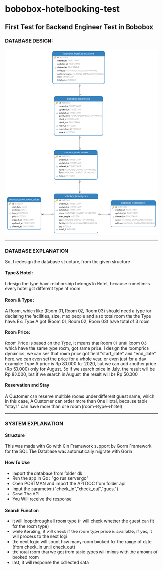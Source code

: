 # bobobox-hotelbooking-test
## First Test for Backend Engineer Test in Bobobox

### DATABASE DESIGN:
![alt text](https://github.com/alvinarthas/bobobox-hotelbooking-test/blob/master/db/bobobox_hotel.png?raw=true)

--------------------------------------------------------------------------------------------------------------------------------------------------------------------

### DATABASE EXPLANATION
So, I redesign the database structure, from the given structure

#### Type & Hotel:
I design the type have relationship belongsTo Hotel, because sometimes every hotel got different type of room

#### Room & Type :
A Room, which like (Room 01, Room 02, Room 03) should need a type for declaring the facilities, size, max people and also total room the the Type have. Ex: Type A got (Room 01, Room 02, Room 03) have total of 3 room

#### Room Price:
Room Price is based on the Type, it means that Room 01 until Room 03 which have the same type room, got same price.
I design the roomprice dynamics, we can see that room price got field "start_date" and "end_date"
here, we can even set the price for a whole year, or even just for a day
example: Type A price is Rp 80.000 for 2020, but we can add another price (Rp 50.000) only for August. So if we search price in July, the result will be Rp 80.000, but if we search in August, the result will be Rp 50.000

#### Reservation and Stay
A Customer can reserve multiple rooms under different guest name, which in this case, A Customer can order more than One Hotel, because table "stays" can have more than one room (room->type->hotel) 

--------------------------------------------------------------------------------------------------------------------------------------------------------------------

### SYSTEM EXPLANATION

#### Structure
This was made with Go with Gin Framework support by Gorm Framework for the SQL
The Database was automatically migrate with Gorm

#### How To Use
* Import the database from folder db
* Run the app in Go : "go run server.go"
* Open POSTMAN and import the API DOC from folder api
* Input the parameter ("check_in","check_out","guest")
* Send The API
* You Will receive the response

#### Search Function
* it will loop through all room type (it will check whether the guest can fit for the room type)
* while iterating, it will check if the room type price is available, if yes, it will process to the next logi
* the next logic will count how many room booked for the range of date (from check_in until check_out)
* the total room that we got from table types will minus with the amount of booked room
* last, it will response the collected data



